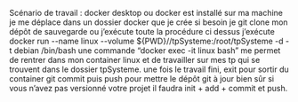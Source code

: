 

Scénario de travail :
docker desktop ou docker est installé sur ma machine 
je me déplace dans un dossier docker que je crée si besoin
je git clone mon dépôt de sauvegarde ou j’exécute toute la procédure ci dessus
j’exécute docker run --name linux --volume ${PWD}//tpSysteme:/root/tpSysteme  -d -t debian /bin/bash
une commande “docker exec -it linux bash” me permet de rentrer dans mon container linux et de travailler sur mes tp qui se trouvent dans le dossier tpSysteme.
une fois le travail fini, 
exit pour sortir du container
git commit puis push pour mettre le dépôt git à jour
bien sûr si vous n’avez pas versionné votre projet il faudra init + add + commit et push.
